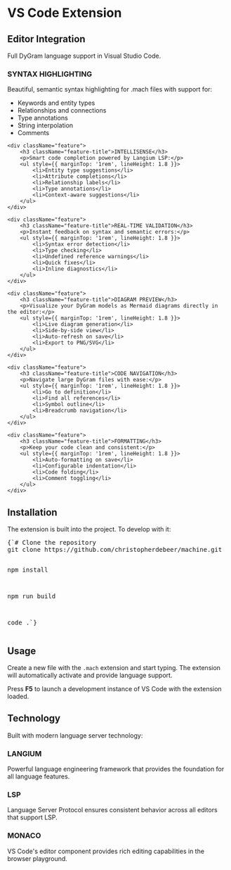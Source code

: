 # VS Code Extension

## Editor Integration

Full DyGram language support in Visual Studio Code.

<div className="feature-grid">
    <div className="feature">
        <h3 className="feature-title">SYNTAX HIGHLIGHTING</h3>
        <p>Beautiful, semantic syntax highlighting for .mach files with support for:</p>
        <ul style={{ marginTop: '1rem', lineHeight: 1.8 }}>
            <li>Keywords and entity types</li>
            <li>Relationships and connections</li>
            <li>Type annotations</li>
            <li>String interpolation</li>
            <li>Comments</li>
        </ul>
    </div>

    <div className="feature">
        <h3 className="feature-title">INTELLISENSE</h3>
        <p>Smart code completion powered by Langium LSP:</p>
        <ul style={{ marginTop: '1rem', lineHeight: 1.8 }}>
            <li>Entity type suggestions</li>
            <li>Attribute completions</li>
            <li>Relationship labels</li>
            <li>Type annotations</li>
            <li>Context-aware suggestions</li>
        </ul>
    </div>

    <div className="feature">
        <h3 className="feature-title">REAL-TIME VALIDATION</h3>
        <p>Instant feedback on syntax and semantic errors:</p>
        <ul style={{ marginTop: '1rem', lineHeight: 1.8 }}>
            <li>Syntax error detection</li>
            <li>Type checking</li>
            <li>Undefined reference warnings</li>
            <li>Quick fixes</li>
            <li>Inline diagnostics</li>
        </ul>
    </div>

    <div className="feature">
        <h3 className="feature-title">DIAGRAM PREVIEW</h3>
        <p>Visualize your DyGram models as Mermaid diagrams directly in the editor:</p>
        <ul style={{ marginTop: '1rem', lineHeight: 1.8 }}>
            <li>Live diagram generation</li>
            <li>Side-by-side view</li>
            <li>Auto-refresh on save</li>
            <li>Export to PNG/SVG</li>
        </ul>
    </div>

    <div className="feature">
        <h3 className="feature-title">CODE NAVIGATION</h3>
        <p>Navigate large DyGram files with ease:</p>
        <ul style={{ marginTop: '1rem', lineHeight: 1.8 }}>
            <li>Go to definition</li>
            <li>Find all references</li>
            <li>Symbol outline</li>
            <li>Breadcrumb navigation</li>
        </ul>
    </div>

    <div className="feature">
        <h3 className="feature-title">FORMATTING</h3>
        <p>Keep your code clean and consistent:</p>
        <ul style={{ marginTop: '1rem', lineHeight: 1.8 }}>
            <li>Auto-formatting on save</li>
            <li>Configurable indentation</li>
            <li>Code folding</li>
            <li>Comment toggling</li>
        </ul>
    </div>
</div>

<div style={{ marginTop: '4rem' }}>
    <h2 className="section-title" style={{ fontSize: '2rem' }}>Installation</h2>
    <p style={{ fontSize: '1.2rem', marginBottom: '2rem' }}>
        The extension is built into the project. To develop with it:
    </p>
    <div className="code-block">
        <pre style={{ background: 'var(--code-bg)', color: 'var(--light)', padding: '1.5rem', overflowX: 'auto', borderRadius: '4px' }}>{`# Clone the repository
git clone https://github.com/christopherdebeer/machine.git

npm install

npm run build

code .`}</pre>
    </div>
</div>

<div style={{ marginTop: '4rem' }}>
    <h2 className="section-title" style={{ fontSize: '2rem' }}>Usage</h2>
    <p style={{ fontSize: '1.2rem', marginBottom: '1rem' }}>
        Create a new file with the <code>.mach</code> extension and start typing. The extension will automatically activate and provide language support.
    </p>
    <p style={{ fontSize: '1.2rem' }}>
        Press <strong>F5</strong> to launch a development instance of VS Code with the extension loaded.
    </p>
</div>

<div style={{ marginTop: '4rem' }}>
    <h2 className="section-title" style={{ fontSize: '2rem' }}>Technology</h2>
    <p style={{ fontSize: '1.2rem', marginBottom: '2rem' }}>
        Built with modern language server technology:
    </p>
    <div className="feature-grid">
        <div className="feature">
            <h3 className="feature-title">LANGIUM</h3>
            <p>Powerful language engineering framework that provides the foundation for all language features.</p>
        </div>
        <div className="feature">
            <h3 className="feature-title">LSP</h3>
            <p>Language Server Protocol ensures consistent behavior across all editors that support LSP.</p>
        </div>
        <div className="feature">
            <h3 className="feature-title">MONACO</h3>
            <p>VS Code's editor component provides rich editing capabilities in the browser playground.</p>
        </div>
    </div>
</div>
